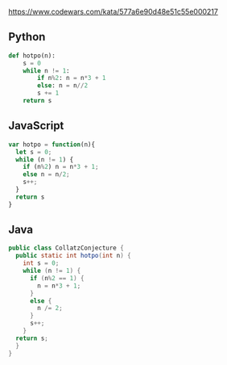 https://www.codewars.com/kata/577a6e90d48e51c55e000217

## Python
```python
def hotpo(n):
    s = 0
    while n != 1:
        if n%2: n = n*3 + 1
        else: n = n//2
        s += 1
    return s
```

## JavaScript
```js
var hotpo = function(n){
  let s = 0;
  while (n != 1) {
    if (n%2) n = n*3 + 1;
    else n = n/2;
    s++;
  }
  return s  
}
```

## Java
```java
public class CollatzConjecture {  
  public static int hotpo(int n) {
    int s = 0;
    while (n != 1) {
      if (n%2 == 1) {
        n = n*3 + 1;
      }
      else {
        n /= 2;
      }
      s++;
    }
  return s;
  }
}
```